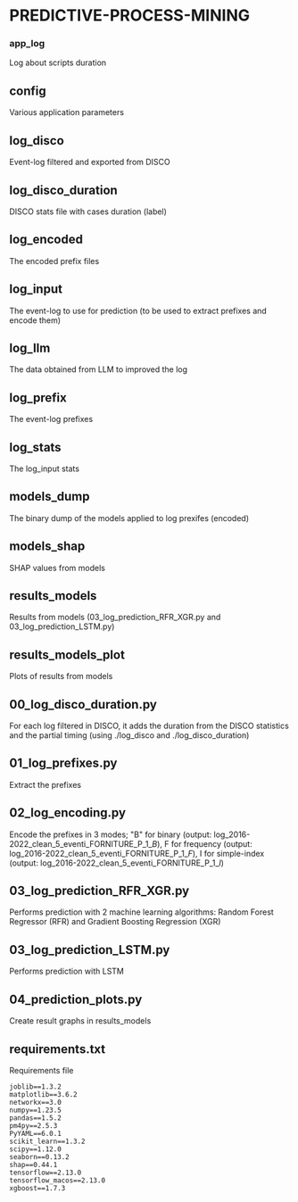 # PREDICTIVE-PROCESS-MINING

### app_log
Log about scripts duration

## config  
Various application parameters

## log_disco  
Event-log filtered and exported from DISCO

## log_disco_duration  
DISCO stats file with cases duration (label)

## log_encoded  
The encoded prefix files

## log_input  
The event-log to use for prediction (to be used to extract prefixes and encode them)

## log_llm
The data obtained from LLM to improved the log

## log_prefix
The event-log prefixes

## log_stats
The log_input stats

## models_dump
The binary dump of the models applied to log prexifes (encoded)

## models_shap
SHAP values from models

## results_models
Results from models (03_log_prediction_RFR_XGR.py and 03_log_prediction_LSTM.py)

## results_models_plot
Plots of results from models

## 00_log_disco_duration.py
For each log filtered in DISCO, it adds the duration from the DISCO statistics and the partial timing (using ./log_disco and ./log_disco_duration)

## 01_log_prefixes.py
Extract the prefixes

## 02_log_encoding.py
Encode the prefixes in 3 modes; "B" for binary (output: log_2016-2022_clean_5_eventi_FORNITURE_P_1_*B*), F for frequency (output: log_2016-2022_clean_5_eventi_FORNITURE_P_1_*F*), I for simple-index (output: log_2016-2022_clean_5_eventi_FORNITURE_P_1_*I*)

## 03_log_prediction_RFR_XGR.py
Performs prediction with 2 machine learning algorithms: Random Forest Regressor (RFR) and Gradient Boosting Regression (XGR)

## 03_log_prediction_LSTM.py
Performs prediction with LSTM

## 04_prediction_plots.py
Create result graphs in results_models

## requirements.txt
Requirements file
```
joblib==1.3.2
matplotlib==3.6.2
networkx==3.0
numpy==1.23.5
pandas==1.5.2
pm4py==2.5.3
PyYAML==6.0.1
scikit_learn==1.3.2
scipy==1.12.0
seaborn==0.13.2
shap==0.44.1
tensorflow==2.13.0
tensorflow_macos==2.13.0
xgboost==1.7.3
```